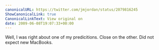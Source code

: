 ```yaml
---
canonicalURL: https://twitter.com/jmjordan/status/2079816245
ShowCanonicalLink: true
CanonicalLinkText: View original on
date: 2009-06-08T19:07:33+00:00
---
```

Well, I was right about one of my predicitions. Close on the other. Did not expect new MacBooks.